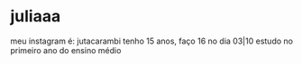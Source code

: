 # juliaaa
meu instagram é: jutacarambi
tenho 15 anos, faço 16 no dia 03|10
estudo no primeiro ano do ensino médio 
